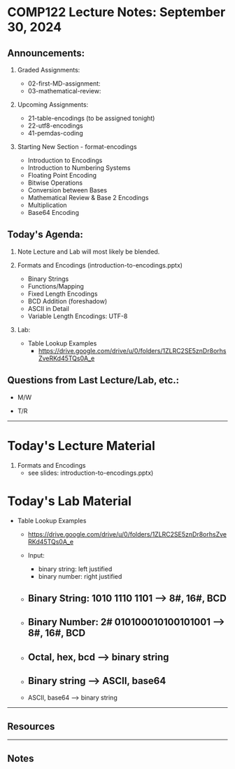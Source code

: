 # COMP122 Lecture Notes: September 30, 2024

## Announcements:
  1. Graded Assignments:
     * 02-first-MD-assignment:
     * 03-mathematical-review:

  1. Upcoming Assignments:
     * 21-table-encodings  (to be assigned tonight)
     * 22-utf8-encodings
     * 41-pemdas-coding
    
  1. Starting New Section - format-encodings
     - Introduction to Encodings 
     - Introduction to Numbering Systems
     - Floating Point Encoding
     - Bitwise Operations
     - Conversion between Bases
     - Mathematical Review & Base 2 Encodings
     - Multiplication
     - Base64 Encoding


## Today's Agenda:
  1. Note Lecture and Lab will most likely be blended.

  1. Formats and Encodings (introduction-to-encodings.pptx)
     * Binary Strings
     * Functions/Mapping
     * Fixed Length Encodings
     * BCD Addition (foreshadow)
     * ASCII in Detail
     * Variable Length Encodings: UTF-8

  1. Lab: 
     - Table Lookup Examples
       * https://drive.google.com/drive/u/0/folders/1ZLRC2SE5znDr8orhsZveRKd45TQs0A_e



## Questions from Last Lecture/Lab, etc.:
   * M/W 

   * T/R 

---
# Today's Lecture Material

  1. Formats and Encodings
     - see slides: introduction-to-encodings.pptx)

# Today's Lab Material
  - Table Lookup Examples
    * https://drive.google.com/drive/u/0/folders/1ZLRC2SE5znDr8orhsZveRKd45TQs0A_e

    * Input:
      * binary string: left justified
      * binary number: right justified

    * Binary String: 1010 1110 1101  --> 8#, 16#, BCD
      -

    * Binary Number: 2# 010100010100101001 --> 8#, 16#, BCD
      - 

    * Octal, hex, bcd  --> binary string
      -

    * Binary string --> ASCII, base64
      - 

    * ASCII, base64 --> binary string 
 

---
## Resources


---
<!-- This section for student's to place their own notes. -->
<!-- This section will not be updated by the Professor.   -->

## Notes  


